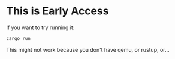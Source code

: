 # This is Early Access

If you want to try running it:
```sh
cargo run
```
This might not work because you don't have qemu, or rustup, or...
